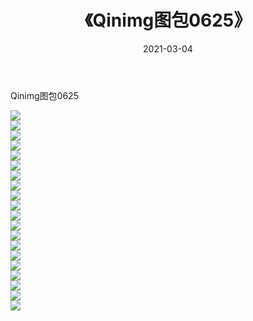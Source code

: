﻿---
layout: post
title:  《Qinimg图包0625》
date:   2021-03-04
img: http://imgx.orgx.ga/Qinimg图包/Qinimg图包0625/000.jpg
categories: [美女, 清纯, 唯美]
---

Qinimg图包0625

 ![](http://imgx.orgx.ga/Qinimg图包/Qinimg图包0625/001.jpg) <br>![](http://imgx.orgx.ga/Qinimg图包/Qinimg图包0625/002.jpg) <br>![](http://imgx.orgx.ga/Qinimg图包/Qinimg图包0625/003.jpg) <br>![](http://imgx.orgx.ga/Qinimg图包/Qinimg图包0625/004.jpg) <br>![](http://imgx.orgx.ga/Qinimg图包/Qinimg图包0625/005.jpg) <br>![](http://imgx.orgx.ga/Qinimg图包/Qinimg图包0625/006.jpg) <br>![](http://imgx.orgx.ga/Qinimg图包/Qinimg图包0625/007.jpg) <br>![](http://imgx.orgx.ga/Qinimg图包/Qinimg图包0625/008.jpg) <br>![](http://imgx.orgx.ga/Qinimg图包/Qinimg图包0625/009.jpg) <br>![](http://imgx.orgx.ga/Qinimg图包/Qinimg图包0625/010.jpg) <br>![](http://imgx.orgx.ga/Qinimg图包/Qinimg图包0625/011.jpg) <br>![](http://imgx.orgx.ga/Qinimg图包/Qinimg图包0625/012.jpg) <br>![](http://imgx.orgx.ga/Qinimg图包/Qinimg图包0625/013.jpg) <br>![](http://imgx.orgx.ga/Qinimg图包/Qinimg图包0625/014.jpg) <br>![](http://imgx.orgx.ga/Qinimg图包/Qinimg图包0625/015.jpg) <br>![](http://imgx.orgx.ga/Qinimg图包/Qinimg图包0625/016.jpg) <br>![](http://imgx.orgx.ga/Qinimg图包/Qinimg图包0625/017.jpg) <br>![](http://imgx.orgx.ga/Qinimg图包/Qinimg图包0625/018.jpg) <br>![](http://imgx.orgx.ga/Qinimg图包/Qinimg图包0625/019.jpg) <br>![](http://imgx.orgx.ga/Qinimg图包/Qinimg图包0625/020.jpg) <br>